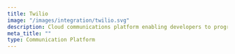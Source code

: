 ```yaml
---
title: Twilio
image: "/images/integration/twilio.svg"
description: Cloud communications platform enabling developers to programmatically send and receive messages, calls, and build interactive voice and messaging applications.
meta_title: ""
type: Communication Platform
---
```


